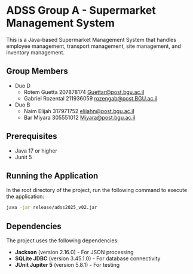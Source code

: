# ADSS Group A - Supermarket Management System

This is a Java-based Supermarket Management System that handles employee management, transport management, site management, and inventory management.

## Group Members
* Duo D
   * Rotem Guetta     207878174 Guettar@post.bgu.ac.il
   * Gabriel Rozental 211936059 rozengab@post.BGU.ac.il
* Duo B
  * Naim Elijah      317971752 elijahn@post.bgu.ac.il
  * Bar Miyara       305551012 Miyara@post.bgu.ac.il

## Prerequisites

- Java 17 or higher
- Junit 5

## Running the Application

In the root directory of the project, run the following command to execute the application:

```Bash
java -jar release/adss2025_v02.jar
```

## Dependencies

The project uses the following dependencies:

- **Jackson** (version 2.16.0) - For JSON processing
- **SQLite JDBC** (version 3.45.1.0) - For database connectivity
- **JUnit Jupiter 5** (version 5.8.1) - For testing


